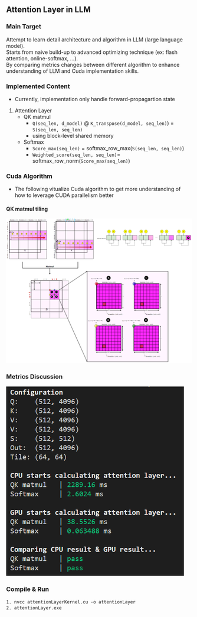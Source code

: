 ## Attention Layer in LLM

### Main Target
Attempt to learn detail architecture and algorithm in LLM (large language model). </br>
Starts from naive build-up to advanced optimizing technique (ex: flash attention, online-softmax, ...). </br>
By comparing metrics changes between different algorithm to enhance understanding of LLM and Cuda implementation skills. </br>

### Implemented Content
* Currently, implementation only handle forward-propagartion state
1. Attention Layer
   - QK matmul
     - `Q(seq_len, d_model)` @ `K_transpose(d_model, seq_len)`) = `S(seq_len, seq_len)`
     - using block-level shared memory
   - Softmax
     - `Score_max(seq_len)` = softmax_row_max(`S(seq_len, seq_len)`)
     - `Weighted_score(seq_len, seq_len)`= softmax_row_norm(`Score_max(seq_len)`)

### Cuda Algorithm
- The following vitualize Cuda algorithm to get more understanding of how to leverage CUDA parallelism better
#### QK matmul tiling
![image info](./QK_tiling_diagram.png)

### Metrics Discussion
![image info](./test_result.png)

### Compile & Run
```
1. nvcc attentionLayerKernel.cu -o attentionLayer
2. attentionLayer.exe
```
